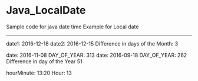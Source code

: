 # Java_LocalDate
Sample code for java date time
Example for Local date
**************
date1: 2016-12-18
date2: 2016-12-15
Difference in days of the Month: 3

date: 2016-11-08 DAY_OF_YEAR: 313
date: 2016-09-18 DAY_OF_YEAR: 262
Difference in day of the Year
51

hourMinute: 13:20 Hour: 13

